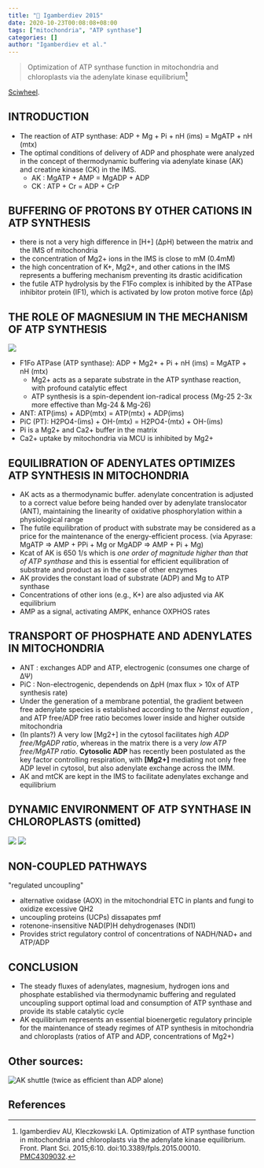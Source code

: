 ```yaml
---
title: "📒 Igamberdiev 2015"
date: 2020-10-23T00:08:08+08:00
tags: ["mitochondria", "ATP synthase"]
categories: []
author: "Igamberdiev et al."
---
```


> Optimization of ATP synthase function in mitochondria and chloroplasts via the adenylate kinase equilibrium[^Igamberdiev2015]

[Sciwheel](https://sciwheel.com/work/#/items/6119195).

<!--more-->

## INTRODUCTION
* The reaction of ATP synthase: ADP + Mg + Pi + nH (ims) = MgATP + nH (mtx)
* The optimal conditions of delivery of ADP and phosphate were analyzed in the concept of thermodynamic buffering via adenylate kinase (AK) and creatine kinase (CK) in the IMS.
    * AK : MgATP + AMP = MgADP + ADP
    * CK : ATP + Cr = ADP + CrP

## BUFFERING OF PROTONS BY OTHER CATIONS IN ATP SYNTHESIS
* there is not a very high difference in [H+] (ΔpH) between the matrix and the IMS of mitochondria
* the concentration of Mg2+ ions in the IMS is close to mM (0.4mM)
* the high concentration of K+, Mg2+, and other cations in the IMS represents a buffering mechanism preventing its drastic acidification
* the futile ATP hydrolysis by the F1Fo complex is inhibited by the ATPase inhibitor protein (IF1), which is activated by low proton motive force (Δp)

## THE ROLE OF MAGNESIUM IN THE MECHANISM OF ATP SYNTHESIS
![](https://www.ncbi.nlm.nih.gov/pmc/articles/PMC4309032/bin/fpls-06-00010-g0001.jpg)
* F1Fo ATPase (ATP synthase): ADP + Mg2+ + Pi + nH (ims) = MgATP + nH (mtx)
    * Mg2+ acts as a separate substrate in the ATP synthase reaction, with profound catalytic effect
    * ATP synthesis is a spin-dependent ion-radical process (Mg-25 2-3x more effective than Mg-24 & Mg-26)
* ANT: ATP(ims) + ADP(mtx) = ATP(mtx) + ADP(ims)
* PiC (PT): H2PO4-(ims) + OH-(mtx) = H2PO4-(mtx) + OH-(ims)
* Pi is a Mg2+ and Ca2+ buffer in the matrix
* Ca2+ uptake by mitochondria via MCU is inhibited by Mg2+

## EQUILIBRATION OF ADENYLATES OPTIMIZES ATP SYNTHESIS IN MITOCHONDRIA
* AK acts as a thermodynamic buffer. adenylate concentration is adjusted to a correct value before being handed over by adenylate translocator (ANT), maintaining the linearity of oxidative phosphorylation within a physiological range
* The futile equilibration of product with substrate may be considered as a price for the maintenance of the energy-efficient process. (via Apyrase: MgATP => AMP + PPi + Mg or MgADP => AMP + Pi + Mg)
* Kcat of AK is 650 1/s which is *one order of magnitude higher than that of ATP synthase* and this is essential for efficient equilibration of substrate and product as in the case of other enzymes
* AK provides the constant load of substrate (ADP) and Mg to ATP synthase
* Concentrations of other ions (e.g., K+) are also adjusted via AK equilibrium
* AMP as a signal, activating AMPK, enhance OXPHOS rates

## TRANSPORT OF PHOSPHATE AND ADENYLATES IN MITOCHONDRIA
* ANT : exchanges ADP and ATP, electrogenic (consumes one charge of ΔΨ)
* PiC : Non-electrogenic, dependends on ΔpH (max flux > 10x of ATP synthesis rate)
* Under the generation of a membrane potential, the gradient between free adenylate species is established according to the *Nernst equation* , and ATP free/ADP free ratio becomes lower inside and higher outside mitochondria
* (In plants?) A very low [Mg2+] in the cytosol facilitates *high ADP free/MgADP ratio*, whereas in the matrix there is a very *low ATP free/MgATP ratio*. **Cytosolic ADP** has recently been postulated as the key factor controlling respiration, with **[Mg2+]** mediating not only free ADP level in cytosol, but also adenylate exchange across the IMM.
* AK and mtCK are kept in the IMS to facilitate adenylates exchange and equilibrium

## DYNAMIC ENVIRONMENT OF ATP SYNTHASE IN CHLOROPLASTS (omitted)
![](https://www.ncbi.nlm.nih.gov/pmc/articles/PMC4309032/bin/fpls-06-00010-g0002.jpg)
![](https://www.ncbi.nlm.nih.gov/pmc/articles/PMC4309032/bin/fpls-06-00010-g0003.jpg)

## NON-COUPLED PATHWAYS
"regulated uncoupling"
* alternative oxidase (AOX) in the mitochondrial ETC in plants and fungi to oxidize excessive QH2
* uncoupling proteins (UCPs) dissapates pmf
* rotenone-insensitive NAD(P)H dehydrogenases (NDI1)
* Provides strict regulatory control of concentrations of NADH/NAD+ and ATP/ADP

## CONCLUSION
* The steady fluxes of adenylates, magnesium, hydrogen ions and phosphate established via thermodynamic buffering and regulated uncoupling support optimal load and consumption of ATP synthase and provide its stable catalytic cycle
* AK equilibrium represents an essential bioenergetic regulatory principle for the maintenance of steady regimes of ATP synthesis in mitochondria and chloroplasts (ratios of ATP and ADP, concentrations of Mg2+)

## Other sources:
![](https://www.mdpi.com/ijms/ijms-10-01729/article_deploy/html/images/ijms-10-01729f1.png "AK shuttle (twice as efficient than ADP alone)")

## References
[^Igamberdiev2015]: Igamberdiev AU, Kleczkowski LA. Optimization of ATP synthase function in mitochondria and chloroplasts via the adenylate kinase equilibrium. Front. Plant Sci. 2015;6:10. doi:10.3389/fpls.2015.00010. [PMC4309032](http://www.ncbi.nlm.nih.gov/pmc/articles/PMC4309032).
